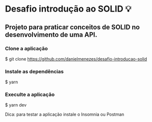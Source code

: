 # Desafio introdução ao SOLID 💡

## Projeto para praticar conceitos de SOLID no desenvolvimento de uma API.

### Clone a aplicação
$ git clone https://github.com/danielmenezes/desafio-introducao-solid

### Instale as dependências
$ yarn

### Execulte a aplicação
$ yarn dev

Dica: para testar a aplicação instale o Insomnia ou Postman
